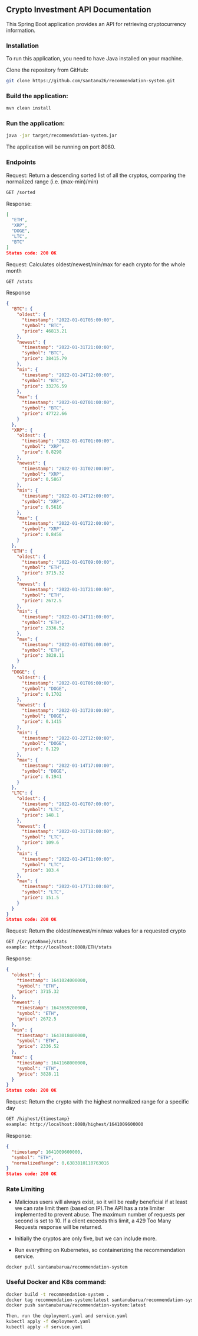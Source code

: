 ## Crypto Investment API Documentation

This Spring Boot application provides an API for retrieving cryptocurrency information.

### Installation

To run this application, you need to have Java installed on your machine.

Clone the repository from GitHub:

```bash
git clone https://github.com/santanu26/recommendation-system.git
```

### Build the application:

```bash
mvn clean install
```

### Run the application:

```bash
java -jar target/recommendation-system.jar
```

The application will be running on port 8080.

### Endpoints

Request:
Return a descending sorted list of all the cryptos,
comparing the normalized range (i.e. (max-min)/min)

```bash
GET /sorted
```

Response:

```json
[
  "ETH",
  "XRP",
  "DOGE",
  "LTC",
  "BTC"
]
Status code: 200 OK
```

Request:
Calculates oldest/newest/min/max for each crypto for the whole month

```bash
GET /stats
```

Response

```json
{
  "BTC": {
    "oldest": {
      "timestamp": "2022-01-01T05:00:00",
      "symbol": "BTC",
      "price": 46813.21
    },
    "newest": {
      "timestamp": "2022-01-31T21:00:00",
      "symbol": "BTC",
      "price": 38415.79
    },
    "min": {
      "timestamp": "2022-01-24T12:00:00",
      "symbol": "BTC",
      "price": 33276.59
    },
    "max": {
      "timestamp": "2022-01-02T01:00:00",
      "symbol": "BTC",
      "price": 47722.66
    }
  },
  "XRP": {
    "oldest": {
      "timestamp": "2022-01-01T01:00:00",
      "symbol": "XRP",
      "price": 0.8298
    },
    "newest": {
      "timestamp": "2022-01-31T02:00:00",
      "symbol": "XRP",
      "price": 0.5867
    },
    "min": {
      "timestamp": "2022-01-24T12:00:00",
      "symbol": "XRP",
      "price": 0.5616
    },
    "max": {
      "timestamp": "2022-01-01T22:00:00",
      "symbol": "XRP",
      "price": 0.8458
    }
  },
  "ETH": {
    "oldest": {
      "timestamp": "2022-01-01T09:00:00",
      "symbol": "ETH",
      "price": 3715.32
    },
    "newest": {
      "timestamp": "2022-01-31T21:00:00",
      "symbol": "ETH",
      "price": 2672.5
    },
    "min": {
      "timestamp": "2022-01-24T11:00:00",
      "symbol": "ETH",
      "price": 2336.52
    },
    "max": {
      "timestamp": "2022-01-03T01:00:00",
      "symbol": "ETH",
      "price": 3828.11
    }
  },
  "DOGE": {
    "oldest": {
      "timestamp": "2022-01-01T06:00:00",
      "symbol": "DOGE",
      "price": 0.1702
    },
    "newest": {
      "timestamp": "2022-01-31T20:00:00",
      "symbol": "DOGE",
      "price": 0.1415
    },
    "min": {
      "timestamp": "2022-01-22T12:00:00",
      "symbol": "DOGE",
      "price": 0.129
    },
    "max": {
      "timestamp": "2022-01-14T17:00:00",
      "symbol": "DOGE",
      "price": 0.1941
    }
  },
  "LTC": {
    "oldest": {
      "timestamp": "2022-01-01T07:00:00",
      "symbol": "LTC",
      "price": 148.1
    },
    "newest": {
      "timestamp": "2022-01-31T18:00:00",
      "symbol": "LTC",
      "price": 109.6
    },
    "min": {
      "timestamp": "2022-01-24T11:00:00",
      "symbol": "LTC",
      "price": 103.4
    },
    "max": {
      "timestamp": "2022-01-17T13:00:00",
      "symbol": "LTC",
      "price": 151.5
    }
  }
}
Status code: 200 OK
```

Request:
Return the oldest/newest/min/max values for a requested crypto

```bash
GET /{cryptoName}/stats
example: http://localhost:8080/ETH/stats
```

Response:

```json
{
  "oldest": {
    "timestamp": 1641024000000,
    "symbol": "ETH",
    "price": 3715.32
  },
  "newest": {
    "timestamp": 1643659200000,
    "symbol": "ETH",
    "price": 2672.5
  },
  "min": {
    "timestamp": 1643018400000,
    "symbol": "ETH",
    "price": 2336.52
  },
  "max": {
    "timestamp": 1641168000000,
    "symbol": "ETH",
    "price": 3828.11
  }
}
Status code: 200 OK
```

Request:
Return the crypto with the highest normalized range for a specific day

```bash
GET /highest/{timestamp}
example: http://localhost:8080/highest/1641009600000
```

Response:

```json
{
  "timestamp": 1641009600000,
  "symbol": "ETH",
  "normalizedRange": 0.6383810110763016
}
Status code: 200 OK
```

### Rate Limiting

* Malicious users will always exist, so it will be really beneficial if at least we can rate limit
  them (based on IP).The API has a rate limiter implemented to prevent abuse. The maximum number of requests per second
  is set to 10.
  If a client exceeds this limit, a 429 Too Many Requests response will be returned.

* Initially the cryptos are only five, but we can include more.

* Run everything on Kubernetes, so containerizing the recommendation service.<br>

```docker
docker pull santanubarua/recommendation-system
```

### Useful Docker and K8s command:

```bash
docker build -t recommendation-system .
docker tag recommendation-system:latest santanubarua/recommendation-system:latest
docker push santanubarua/recommendation-system:latest

Then, run the deployment.yaml and service.yaml
kubectl apply -f deployment.yaml
kubectl apply -f service.yaml
```